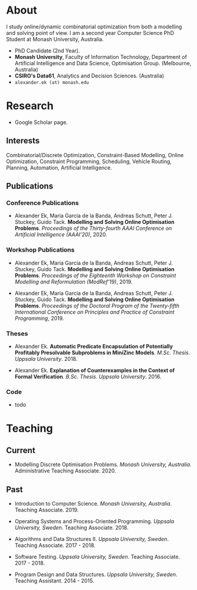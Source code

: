 # About

I study online/dynamic combinatorial optimization from both a modelling and solving point of view.
I am a second year Computer Science PhD Student at Monash University, Australia.

- PhD Candidate (2nd Year).
- **Monash University**, Faculty of Information Technology, Department of Artificial Intelligence and Data Science, Optimisation Group. (Melbourne, Australia)
- **CSIRO's Data61**, Analytics and Decision Sciences. (Australia)
- `alexander.ek (at) monash.edu`

# Research

- Google Scholar page.

## Interests

Combinatorial/Discrete Optimization, Constraint-Based Modelling, Online Optimization, Constraint Programming, Scheduling, Vehicle Routing, Planning, Automation, Artificial Intelligence.

## Publications

### Conference Publications

* Alexander Ek, Maria Garcia de la Banda, Andreas Schutt, Peter J. Stuckey, Guido Tack.
**Modelling and Solving Online Optimisation Problems**.
*Proceedings of the Thirty-fourth AAAI Conference on Artificial Intelligence (AAAI’20)*, 2020.

### Workshop Publications

* Alexander Ek, Maria Garcia de la Banda, Andreas Schutt, Peter J. Stuckey, Guido Tack.
**Modelling and Solving Online Optimisation Problems**.
*Proceedings of the Eighteenth Workshop on Constraint Modelling and Reformulation (ModRef’19)*, 2019.

* Alexander Ek, Maria Garcia de la Banda, Andreas Schutt, Peter J. Stuckey, Guido Tack.
**Modelling and Solving Online Optimisation Problems**.
*Proceedings of the Doctoral Program of the Twenty-fifth International Conference on Principles and Practice of Constraint Programming*, 2019.

### Theses

* Alexander Ek.
**Automatic Predicate Encapsulation of Potentially Profitably Presolvable Subproblems in MiniZinc Models**.
*M.Sc. Thesis. Uppsala University*. 2018.

* Alexander Ek.
**Explanation of Counterexamples in the Context of Formal Verification**.
*B.Sc. Thesis. Uppsala University*. 2016.

### Code

* todo

# Teaching

## Current

* Modelling Discrete Optimisation Problems. *Monash University, Australia*. Administrative Teaching Associate. 2020.

## Past

* Introduction to Computer Science. *Monash University, Australia*. Teaching Associate. 2019.

* Operating Systems and Process-Oriented Programming. *Uppsala University, Sweden*. Teaching Associate. 2018.

* Algorithms and Data Structures II. *Uppsala University, Sweden*. Teaching Associate. 2017 - 2018.

* Software Testing. *Uppsala University, Sweden*. Teaching Associate. 2017 - 2018.

* Program Design and Data Structures. *Uppsala University, Sweden*. Teaching Assistant. 2014 - 2015.

